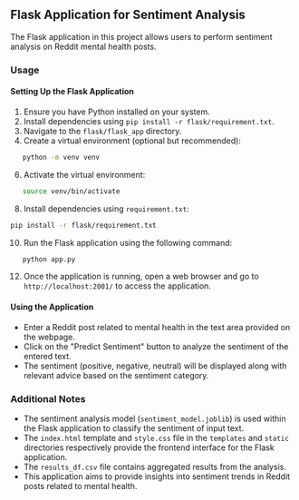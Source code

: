 ## Flask Application for Sentiment Analysis

The Flask application in this project allows users to perform sentiment analysis on Reddit mental health posts.

### Usage

#### Setting Up the Flask Application

1. Ensure you have Python installed on your system.
2. Install dependencies using `pip install -r flask/requirement.txt`.
3. Navigate to the `flask/flask_app` directory.
4. Create a virtual environment (optional but recommended):
```bash
   python -m venv venv
```
6. Activate the virtual environment:
```bash
   source venv/bin/activate
```
8. Install dependencies using `requirement.txt`:
```bash
pip install -r flask/requirement.txt
```

10. Run the Flask application using the following command:
```bash
   python app.py
```
12. Once the application is running, open a web browser and go to `http://localhost:2001/` to access the application.

#### Using the Application

- Enter a Reddit post related to mental health in the text area provided on the webpage.
- Click on the "Predict Sentiment" button to analyze the sentiment of the entered text.
- The sentiment (positive, negative, neutral) will be displayed along with relevant advice based on the sentiment category.

### Additional Notes

- The sentiment analysis model (`sentiment_model.joblib`) is used within the Flask application to classify the sentiment of input text.
- The `index.html` template and `style.css` file in the `templates` and `static` directories respectively provide the frontend interface for the Flask application.
- The `results_df.csv` file contains aggregated results from the analysis.
- This application aims to provide insights into sentiment trends in Reddit posts related to mental health.

